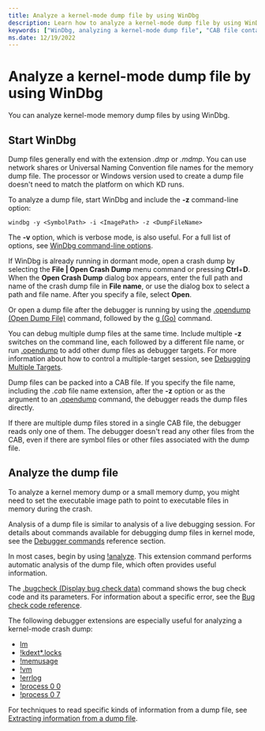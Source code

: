 ```yaml
---
title: Analyze a kernel-mode dump file by using WinDbg
description: Learn how to analyze a kernel-mode dump file by using WinDbg. Analysis of a dump file is similar to analysis of a live debugging session.
keywords: ["WinDbg, analyzing a kernel-mode dump file", "CAB file containing a dump file, analyzing kernel-mode dump file with WinDbg"]
ms.date: 12/19/2022
---
```


# Analyze a kernel-mode dump file by using WinDbg

You can analyze kernel-mode memory dump files by using WinDbg.

## Start WinDbg

Dump files generally end with the extension *.dmp* or *.mdmp*. You can use network shares or Universal Naming Convention file names for the memory dump file. The processor or Windows version used to create a dump file doesn't need to match the platform on which KD runs.

To analyze a dump file, start WinDbg and include the **-z** command-line option:

```console
windbg -y <SymbolPath> -i <ImagePath> -z <DumpFileName>
```

The **-v** option, which is verbose mode, is also useful. For a full list of options, see [WinDbg command-line options](windbg-command-line-options.md).

If WinDbg is already running in dormant mode, open a crash dump by selecting the **File | Open Crash Dump** menu command or pressing **Ctrl**+**D**. When the **Open Crash Dump** dialog box appears, enter the full path and name of the crash dump file in **File name**, or use the dialog box to select a path and file name. After you specify a file, select **Open**.

Or open a dump file after the debugger is running by using the [.opendump (Open Dump File)](-opendump--open-dump-file-.md) command, followed by the [g (Go)](g--go-.md) command.

You can debug multiple dump files at the same time. Include multiple **-z** switches on the command line, each followed by a different file name, or run [.opendump](-opendump--open-dump-file-.md) to add other dump files as debugger targets. For more information about how to control a multiple-target session, see [Debugging Multiple Targets](debugging-multiple-targets.md).

Dump files can be packed into a CAB file. If you specify the file name, including the *.cab* file name extension, after the **-z** option or as the argument to an [.opendump](-opendump--open-dump-file-.md) command, the debugger reads the dump files directly.

If there are multiple dump files stored in a single CAB file, the debugger reads only one of them. The debugger doesn't read any other files from the CAB, even if there are symbol files or other files associated with the dump file.

## Analyze the dump file

To analyze a kernel memory dump or a small memory dump, you might need to set the executable image path to point to executable files in memory during the crash.

Analysis of a dump file is similar to analysis of a live debugging session. For details about commands available for debugging dump files in kernel mode, see the [Debugger commands](debugger-commands.md) reference section.

In most cases, begin by using [!analyze](-analyze.md). This extension command performs automatic analysis of the dump file, which often provides useful information.

The [.bugcheck (Display bug check data)](-bugcheck--display-bug-check-data-.md) command shows the bug check code and its parameters. For information about a specific error, see the [Bug check code reference](bug-check-code-reference2.md).

The following debugger extensions are especially useful for analyzing a kernel-mode crash dump:

- [lm](lm--list-loaded-modules-.md)
- [!kdext\*.locks](-locks---kdext--locks-.md)
- [!memusage](-memusage.md)
- [!vm](-vm.md)
- [!errlog](-errlog.md)
- [!process 0 0](-process.md)
- [!process 0 7](-process.md)

For techniques to read specific kinds of information from a dump file, see [Extracting information from a dump file](extracting-information-from-a-dump-file.md).
